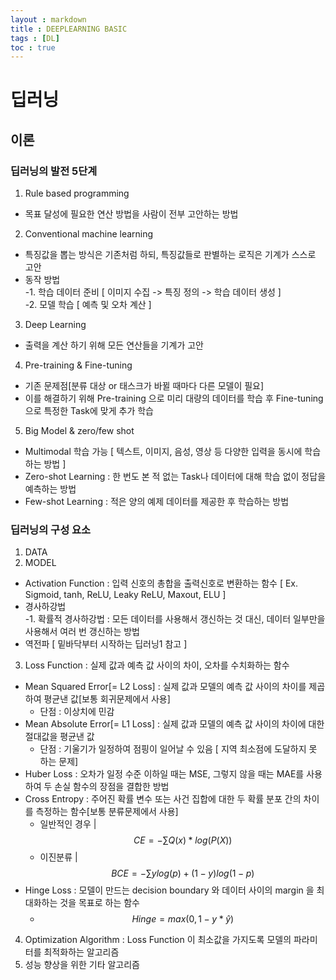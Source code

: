 ```yaml
---
layout : markdown
title : DEEPLEARNING BASIC
tags : [DL]
toc : true
---
```


# 딥러닝

## 이론

### 딥러닝의 발전 5단계

1. Rule based programming
- 목표 달성에 필요한 연산 방법을 사람이 전부 고안하는 방법
2. Conventional machine learning
- 특징값을 뽑는 방식은 기존처럼 하되, 특징값들로 판별하는 로직은 기계가 스스로 고안
- 동작 방법  
  -1. 학습 데이터 준비 [ 이미지 수집 -> 특징 정의 -> 학습 데이터 생성 ]  
  -2. 모델 학습 [ 예측 및 오차 계산 ]
3. Deep Learning
- 출력을 계산 하기 위해 모든 연산들을 기계가 고안
4. Pre-training & Fine-tuning
- 기존 문제점[분류 대상 or 태스크가 바뀔 때마다 다른 모델이 필요]
- 이를 해결하기 위해 Pre-training 으로 미리 대량의 데이터를 학습 후 Fine-tuning으로 특정한 Task에 맞게 추가 학습
5. Big Model & zero/few shot
- Multimodal 학습 가능 [ 텍스트, 이미지, 음성, 영상 등 다양한 입력을 동시에 학습하는 방법 ]
- Zero-shot Learning : 한 번도 본 적 없는 Task나 데이터에 대해 학습 없이 정답을 예측하는 방법
- Few-shot Learning : 적은 양의 예제 데이터를 제공한 후 학습하는 방법

### 딥러닝의 구성 요소

1. DATA
2. MODEL
- Activation Function : 입력 신호의 총합을 출력신호로 변환하는 함수 [ Ex. Sigmoid, tanh, ReLU, Leaky ReLU, Maxout, ELU ]
- 경사하강법  
  -1. 확률적 경사하강법 : 모든 데이터를 사용해서 갱신하는 것 대신, 데이터 일부만을 사용해서 여러 번 갱신하는 방법
- 역전파 [ 밑바닥부터 시작하는 딥러닝1 참고 ]
3. Loss Function : 실제 값과 예측 값 사이의 차이, 오차를 수치화하는 함수
- Mean Squared Error[= L2 Loss] : 실제 값과 모델의 예측 값 사이의 차이를 제곱하여 평균낸 값[보통 회귀문제에서 사용] 
  - 단점 : 이상치에 민감
- Mean Absolute Error[= L1 Loss] : 실제 값과 모델의 예측 값 사이의 차이에 대한 절대값을 평균낸 값  
  - 단점 : 기울기가 일정하여 점핑이 일어날 수 있음 [ 지역 최소점에 도달하지 못 하는 문제]
- Huber Loss : 오차가 일정 수준 이하일 때는 MSE, 그렇지 않을 때는 MAE를 사용하여 두 손실 함수의 장점을 결합한 방법
- Cross Entropy : 주어진 확률 변수 또는 사건 집합에 대한 두 확률 분포 간의 차이를 측정하는 함수[보통 분류문제에서 사용]  
  - 일반적인 경우 | $$CE = -\sum{Q(x)*log(P(X))}$$
  - 이진분류 | $$BCE = -\sum{ylog(p) + (1-y)log(1-p)}$$
- Hinge Loss : 모델이 만드는 decision boundary 와 데이터 사이의 margin 을 최대화하는 것을 목표로 하는 함수  
  - $$Hinge = max(0, 1-y * \hat{y})$$
4. Optimization Algorithm : Loss Function 이 최소값을 가지도록 모델의 파라미터를 최적화하는 알고리즘
5. 성능 향상을 위한 기타 알고리즘
